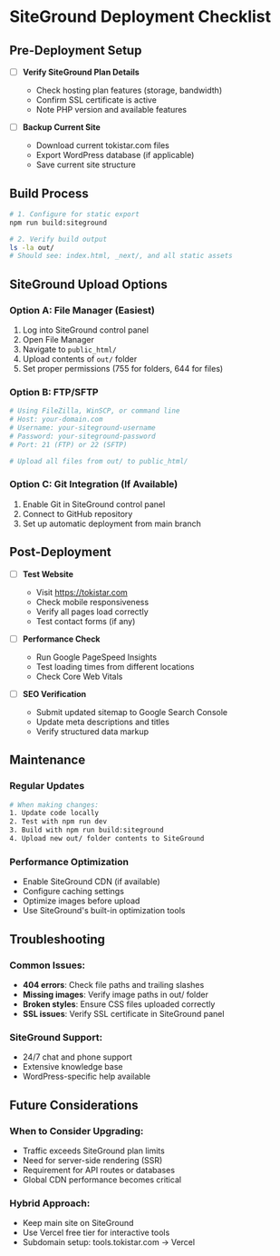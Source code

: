 # SiteGround Deployment Checklist

## Pre-Deployment Setup

- [ ] **Verify SiteGround Plan Details**
  - Check hosting plan features (storage, bandwidth)
  - Confirm SSL certificate is active
  - Note PHP version and available features

- [ ] **Backup Current Site**
  - Download current tokistar.com files
  - Export WordPress database (if applicable)
  - Save current site structure

## Build Process

```bash
# 1. Configure for static export
npm run build:siteground

# 2. Verify build output
ls -la out/
# Should see: index.html, _next/, and all static assets
```

## SiteGround Upload Options

### Option A: File Manager (Easiest)
1. Log into SiteGround control panel
2. Open File Manager
3. Navigate to `public_html/`
4. Upload contents of `out/` folder
5. Set proper permissions (755 for folders, 644 for files)

### Option B: FTP/SFTP
```bash
# Using FileZilla, WinSCP, or command line
# Host: your-domain.com
# Username: your-siteground-username
# Password: your-siteground-password
# Port: 21 (FTP) or 22 (SFTP)

# Upload all files from out/ to public_html/
```

### Option C: Git Integration (If Available)
1. Enable Git in SiteGround control panel
2. Connect to GitHub repository
3. Set up automatic deployment from main branch

## Post-Deployment

- [ ] **Test Website**
  - Visit https://tokistar.com
  - Check mobile responsiveness
  - Verify all pages load correctly
  - Test contact forms (if any)

- [ ] **Performance Check**
  - Run Google PageSpeed Insights
  - Test loading times from different locations
  - Check Core Web Vitals

- [ ] **SEO Verification**
  - Submit updated sitemap to Google Search Console
  - Update meta descriptions and titles
  - Verify structured data markup

## Maintenance

### Regular Updates
```bash
# When making changes:
1. Update code locally
2. Test with npm run dev
3. Build with npm run build:siteground
4. Upload new out/ folder contents to SiteGround
```

### Performance Optimization
- Enable SiteGround CDN (if available)
- Configure caching settings
- Optimize images before upload
- Use SiteGround's built-in optimization tools

## Troubleshooting

### Common Issues:
- **404 errors**: Check file paths and trailing slashes
- **Missing images**: Verify image paths in out/ folder
- **Broken styles**: Ensure CSS files uploaded correctly
- **SSL issues**: Verify SSL certificate in SiteGround panel

### SiteGround Support:
- 24/7 chat and phone support
- Extensive knowledge base
- WordPress-specific help available

## Future Considerations

### When to Consider Upgrading:
- Traffic exceeds SiteGround plan limits
- Need for server-side rendering (SSR)
- Requirement for API routes or databases
- Global CDN performance becomes critical

### Hybrid Approach:
- Keep main site on SiteGround
- Use Vercel free tier for interactive tools
- Subdomain setup: tools.tokistar.com → Vercel